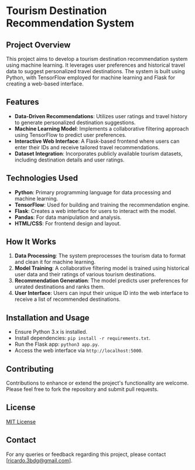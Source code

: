 # Tourism Destination Recommendation System

## Project Overview
This project aims to develop a tourism destination recommendation system using machine learning. It leverages user preferences and historical travel data to suggest personalized travel destinations. The system is built using Python, with TensorFlow employed for machine learning and Flask for creating a web-based interface.

## Features
- **Data-Driven Recommendations**: Utilizes user ratings and travel history to generate personalized destination suggestions.
- **Machine Learning Model**: Implements a collaborative filtering approach using TensorFlow to predict user preferences.
- **Interactive Web Interface**: A Flask-based frontend where users can enter their IDs and receive tailored travel recommendations.
- **Dataset Integration**: Incorporates publicly available tourism datasets, including destination details and user ratings.

## Technologies Used
- **Python**: Primary programming language for data processing and machine learning.
- **TensorFlow**: Used for building and training the recommendation engine.
- **Flask**: Creates a web interface for users to interact with the model.
- **Pandas**: For data manipulation and analysis.
- **HTML/CSS**: For frontend design and layout.

## How It Works
1. **Data Processing**: The system preprocesses the tourism data to format and clean it for machine learning.
2. **Model Training**: A collaborative filtering model is trained using historical user data and their ratings of various tourism destinations.
3. **Recommendation Generation**: The model predicts user preferences for unrated destinations and ranks them.
4. **User Interface**: Users can input their unique ID into the web interface to receive a list of recommended destinations.

## Installation and Usage
- Ensure Python 3.x is installed.
- Install dependencies: `pip install -r requirements.txt`.
- Run the Flask app: `python3 app.py`.
- Access the web interface via `http://localhost:5000`.

## Contributing
Contributions to enhance or extend the project's functionality are welcome. Please feel free to fork the repository and submit pull requests.

## License
[MIT License](LICENSE)

## Contact
For any queries or feedback regarding this project, please contact [ricardo.3bdg@gmail.com].
